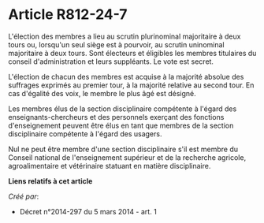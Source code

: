 # Article R812-24-7

L'élection des membres a lieu au scrutin plurinominal majoritaire à deux tours ou, lorsqu'un seul siège est à pourvoir, au
scrutin uninominal majoritaire à deux tours. Sont électeurs et éligibles les membres titulaires du conseil d'administration
et leurs suppléants. Le vote est secret.

L'élection de chacun des membres est acquise à la majorité absolue des suffrages exprimés au premier tour, à la majorité
relative au second tour. En cas d'égalité des voix, le membre le plus âgé est désigné.

Les membres élus de la section disciplinaire compétente à l'égard des enseignants-chercheurs et des personnels exerçant des
fonctions d'enseignement peuvent être élus en tant que membres de la section disciplinaire compétente à l'égard des usagers.

Nul ne peut être membre d'une section disciplinaire s'il est membre du Conseil national de l'enseignement supérieur et de la
recherche agricole, agroalimentaire et vétérinaire statuant en matière disciplinaire.

**Liens relatifs à cet article**

_Créé par_:

  - Décret n°2014-297 du 5 mars 2014 - art. 1
